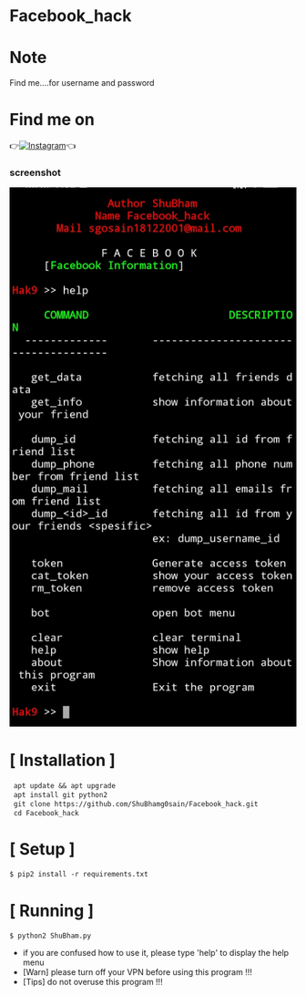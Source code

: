 # Facebook_hack
# Note
Find me....for username and password

# Find me on 

👉[![Instagram](https://img.shields.io/badge/INSTAGRAM-FOLLOW-red?style=for-the-badge&logo=instagram)](https://www.instagram.com/shubham_g0sain/)👈



### screenshot
![ ](https://raw.githubusercontent.com/ShuBhamg0sain/Facebook_hack/master/Screenshot/IMG_20200925_195618.jpg)

# [ Installation ]
```
 apt update && apt upgrade
 apt install git python2
 git clone https://github.com/ShuBhamg0sain/Facebook_hack.git
 cd Facebook_hack
```

# [ Setup ]
```
$ pip2 install -r requirements.txt
```
# [ Running ]
```
$ python2 ShuBham.py
```


* if you are confused how to use it, please type 'help' to display the help menu
* [Warn] please turn off your VPN before using this program !!!
* [Tips] do not overuse this program !!!

![]()
